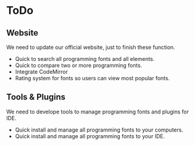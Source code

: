 # ToDo

## Website

We need to update our official website, just to finish these function.

* Quick to search all programming fonts and all elements.
* Quick to compare two or more programming fonts.
* Integrate CodeMirror 
* Rating system for fonts so users can view most popular fonts.



## Tools & Plugins

We need to develope tools to manage programming fonts and plugins for IDE.

* Quick install and manage all programming fonts to your computers.
* Quick install and manage all programming fonts to your IDE.
